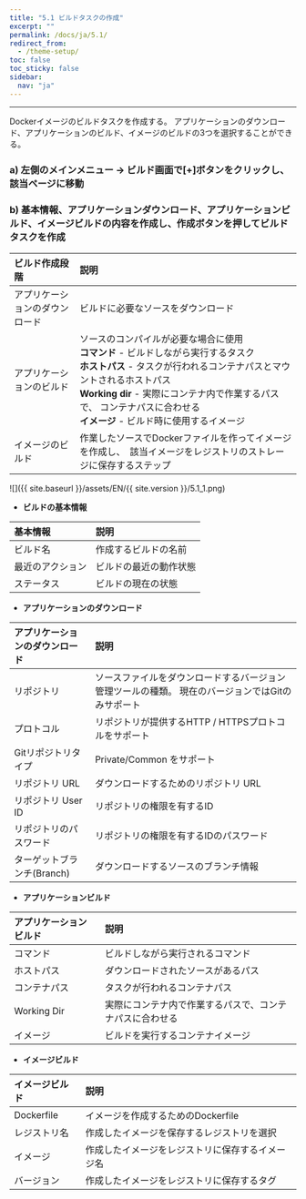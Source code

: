 ```yaml
---
title: "5.1 ビルドタスクの作成"
excerpt: ""
permalink: /docs/ja/5.1/
redirect_from:
  - /theme-setup/
toc: false
toc_sticky: false
sidebar:
  nav: "ja"
---
```


---
Dockerイメージのビルドタスクを作成する。 アプリケーションのダウンロード、アプリケーションのビルド、イメージのビルドの3つを選択することができる。

### a\) 左側のメインメニュー → ビルド画面で[+]ボタンをクリックし、該当ページに移動
### b\) 基本情報、アプリケーションダウンロード、アプリケーションビルド、イメージビルドの内容を作成し、作成ボタンを押してビルドタスクを作成

| **ビルド作成段階** | **説明** |
| :--- | :--- |
| アプリケーションのダウンロード | ビルドに必要なソースをダウンロード |
| アプリケーションのビルド | ソースのコンパイルが必要な場合に使用 <br/>**コマンド** - ビルドしながら実行するタスク <br/>**ホストパス** - タスクが行われるコンテナパスとマウントされるホストパス <br/>**Working dir** - 実際にコンテナ内で作業するパスで、 コンテナパスに合わせる <br/>**イメージ** - ビルド時に使用するイメージ |
| イメージのビルド | 作業したソースでDockerファイルを作ってイメージを作成し、　該当イメージをレジストリのストレージに保存するステップ |

![]({{ site.baseurl }}/assets/EN/{{ site.version }}/5.1_1.png)

* **ビルドの基本情報**

| **基本情報** | **説明** |
| :--- | :--- |
| ビルド名 | 作成するビルドの名前 |
| 最近のアクション | ビルドの最近の動作状態 |
| ステータス | ビルドの現在の状態 |

* **アプリケーションのダウンロード**

| **アプリケーションのダウンロード** | **説明** |
| :--- | :--- |
| リポジトリ | ソースファイルをダウンロードするバージョン管理ツールの種類。 現在のバージョンではGitのみサポート |
| プロトコル | リポジトリが提供するHTTP / HTTPSプロトコルをサポート |
| Gitリポジトリタイプ | Private/Common をサポート |
| リポジトリ URL | ダウンロードするためのリポジトリ URL |
| リポジトリ User ID | リポジトリの権限を有するID |
| リポジトリのパスワード | リポジトリの権限を有するIDのパスワード |
| ターゲットブランチ(Branch) | ダウンロードするソースのブランチ情報 |

* **アプリケーションビルド**

| **アプリケーションビルド** | **説明** |
| :--- | :--- |
| コマンド | ビルドしながら実行されるコマンド |
| ホストパス | ダウンロードされたソースがあるパス |
| コンテナパス | タスクが行われるコンテナパス |
| Working Dir | 実際にコンテナ内で作業するパスで、コンテナパスに合わせる |
| イメージ | ビルドを実行するコンテナイメージ |

* **イメージビルド**

| **イメージビルド** | 説明 |
| :--- | :--- |
| Dockerfile | イメージを作成するためのDockerfile |
| レジストリ名 | 作成したイメージを保存するレジストリを選択 |
| イメージ | 作成したイメージをレジストリに保存するイメージ名 |
| バージョン | 作成したイメージをレジストリに保存するタグ |
